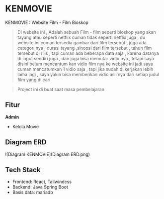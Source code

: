# KENMOVIE

KENMOVIE : Website Film - Film Bioskop

> Di website ini , Adalah sebuah Film - film seperti bioskop yang akan tayang atau seperti netflix cuman tidak seperti netflix juga , du website ini cuman tersedia gambar dari film tersebut , juga ada categori nya , durasi tayang ,sinopsi dari film tersebut , tahun film tersebut di rilis , tapi cuman ada beberapa data saja , karena datanya di input sendiri juga , dan juga bisa memutar vidio nya , tetapi saya disini belum mencantum kan vidio film nya ke website ini jadi saya cuman mencatumkan 1 vidio saja , tapi jika sudah di kerjakan lebih lama lagi , saya yakin bisa memberikan vidio asli nya dari setiap judul film yang di cari 

> Project ini di buat saat masa pembelajaran


## Fitur

**Admin**

 - Kelola Movie

## Diagram ERD

![Diagram KENMOVIE](Diagram ERD.png)

## Tech Stack

- Frontend: React, Tailwindcss
- Backend: Java Spring Boot
- Basis data: mariadb

